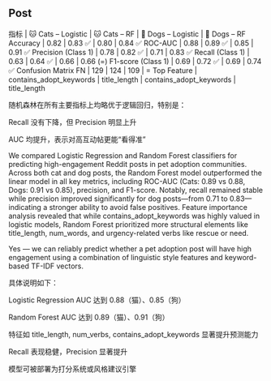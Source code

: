 ## Post
指标 | 🐱 Cats – Logistic | 🐱 Cats – RF | 🐶 Dogs – Logistic | 🐶 Dogs – RF
Accuracy | 0.82 | 0.83 ✅ | 0.80 | 0.84 ✅
ROC-AUC | 0.88 | 0.89 ✅ | 0.85 | 0.91 ✅
Precision (Class 1) | 0.78 | 0.82 ✅ | 0.71 | 0.83 ✅
Recall (Class 1) | 0.63 | 0.64 ✅ | 0.66 | 0.66 (=)
F1-score (Class 1) | 0.69 | 0.72 ✅ | 0.69 | 0.74 ✅
Confusion Matrix FN | 129 | 124 | 109 | =
Top Feature | contains_adopt_keywords | title_length | contains_adopt_keywords | title_length

随机森林在所有主要指标上均略优于逻辑回归，特别是：

Recall 没有下降，但 Precision 明显上升

AUC 均提升，表示对高互动帖更能“看得准”

We compared Logistic Regression and Random Forest classifiers for predicting high-engagement Reddit posts in pet adoption communities. Across both cat and dog posts, the Random Forest model outperformed the linear model in all key metrics, including ROC-AUC (Cats: 0.89 vs 0.88, Dogs: 0.91 vs 0.85), precision, and F1-score. Notably, recall remained stable while precision improved significantly for dog posts—from 0.71 to 0.83—indicating a stronger ability to avoid false positives. Feature importance analysis revealed that while contains_adopt_keywords was highly valued in logistic models, Random Forest prioritized more structural elements like title_length, num_words, and urgency-related verbs like rescue or need.

Yes — we can reliably predict whether a pet adoption post will have high engagement using a combination of linguistic style features and keyword-based TF-IDF vectors.

具体说明如下：

Logistic Regression AUC 达到 0.88（猫）、0.85（狗）

Random Forest AUC 达到 0.89（猫）、0.91（狗）

特征如 title_length, num_verbs, contains_adopt_keywords 显著提升预测能力

Recall 表现稳健，Precision 显著提升

模型可被部署为打分系统或风格建议引擎